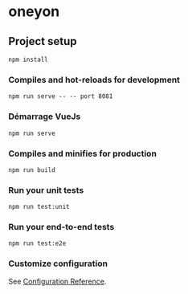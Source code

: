 # oneyon

## Project setup
```
npm install
```

### Compiles and hot-reloads for development
```
npm run serve -- -- port 8081
```
### Démarrage VueJs
```
npm run serve
```
### Compiles and minifies for production
```
npm run build
```

### Run your unit tests
```
npm run test:unit
```

### Run your end-to-end tests
```
npm run test:e2e
```

### Customize configuration
See [Configuration Reference](https://cli.vuejs.org/config/).
